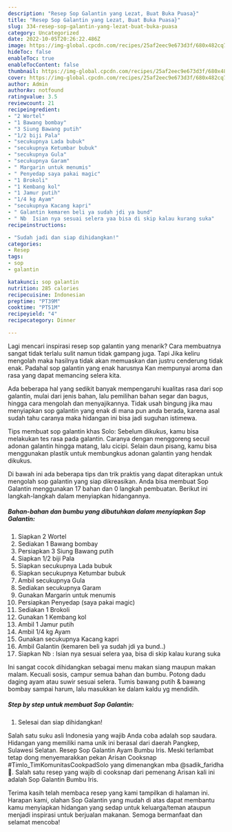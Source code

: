 ```yaml
---
description: "Resep Sop Galantin yang Lezat, Buat Buka Puasa}"
title: "Resep Sop Galantin yang Lezat, Buat Buka Puasa}"
slug: 334-resep-sop-galantin-yang-lezat-buat-buka-puasa
category: Uncategorized
date: 2022-10-05T20:26:22.486Z
image: https://img-global.cpcdn.com/recipes/25af2eec9e673d3f/680x482cq70/sop-galantin-foto-resep-utama.jpg
hideToc: false
enableToc: true
enableTocContent: false
thumbnail: https://img-global.cpcdn.com/recipes/25af2eec9e673d3f/680x482cq70/sop-galantin-foto-resep-utama.jpg
cover: https://img-global.cpcdn.com/recipes/25af2eec9e673d3f/680x482cq70/sop-galantin-foto-resep-utama.jpg
author: Admin
authorAv: notfound
ratingvalue: 3.5
reviewcount: 21
recipeingredient:
- "2 Wortel"
- "1 Bawang bombay"
- "3 Siung Bawang putih"
- "1/2 biji Pala"
- "secukupnya Lada bubuk"
- "secukupnya Ketumbar bubuk"
- "secukupnya Gula"
- "secukupnya Garam"
- " Margarin untuk menumis"
- " Penyedap saya pakai magic"
- "1 Brokoli"
- "1 Kembang kol"
- "1 Jamur putih"
- "1/4 kg Ayam"
- "secukupnya Kacang kapri"
- " Galantin kemaren beli ya sudah jdi ya bund"
- " Nb  Isian nya sesuai selera yaa bisa di skip kalau kurang suka"
recipeinstructions:

- "Sudah jadi dan siap dihidangkan!"
categories:
- Resep
tags:
- sop
- galantin

katakunci: sop galantin 
nutrition: 285 calories
recipecuisine: Indonesian
preptime: "PT39M"
cooktime: "PT51M"
recipeyield: "4"
recipecategory: Dinner

---
```



Lagi mencari inspirasi resep sop galantin yang menarik? Cara membuatnya sangat tidak terlalu sulit namun tidak gampang juga. Tapi Jika keliru mengolah maka hasilnya tidak akan memuaskan dan justru cenderung tidak enak. Padahal sop galantin yang enak harusnya Kan mempunyai aroma dan rasa yang dapat memancing selera kita.


Ada beberapa hal yang sedikit banyak mempengaruhi kualitas rasa dari sop galantin, mulai dari jenis bahan, lalu pemilihan bahan segar dan bagus, hingga cara mengolah dan menyajikannya. Tidak usah bingung jika mau menyiapkan sop galantin yang enak di mana pun anda berada, karena asal sudah tahu caranya maka hidangan ini bisa jadi suguhan istimewa.

Tips membuat sop galantin khas Solo: Sebelum dikukus, kamu bisa melakukan tes rasa pada galantin. Caranya dengan menggoreng secuil adonan galantin hingga matang, lalu cicipi. Selain daun pisang, kamu bisa menggunakan plastik untuk membungkus adonan galantin yang hendak dikukus.


Di bawah ini ada beberapa tips dan trik praktis yang dapat diterapkan untuk mengolah sop galantin yang siap dikreasikan. Anda bisa membuat Sop Galantin menggunakan 17 bahan dan 0 langkah pembuatan. Berikut ini langkah-langkah dalam menyiapkan hidangannya.

<!--inarticleads1-->

##### Bahan-bahan dan bumbu yang dibutuhkan dalam menyiapkan Sop Galantin:

1. Siapkan 2 Wortel
1. Sediakan 1 Bawang bombay
1. Persiapkan 3 Siung Bawang putih
1. Siapkan 1/2 biji Pala
1. Siapkan secukupnya Lada bubuk
1. Siapkan secukupnya Ketumbar bubuk
1. Ambil secukupnya Gula
1. Sediakan secukupnya Garam
1. Gunakan  Margarin untuk menumis
1. Persiapkan  Penyedap (saya pakai magic)
1. Sediakan 1 Brokoli
1. Gunakan 1 Kembang kol
1. Ambil 1 Jamur putih
1. Ambil 1/4 kg Ayam
1. Gunakan secukupnya Kacang kapri
1. Ambil  Galantin (kemaren beli ya sudah jdi ya bund..)
1. Siapkan  Nb : Isian nya sesuai selera yaa, bisa di skip kalau kurang suka


Ini sangat cocok dihidangkan sebagai menu makan siang maupun makan malam. Kecuali sosis, campur semua bahan dan bumbu. Potong dadu daging ayam atau suwir sesuai selera. Tumis bawang putih &amp; bawang bombay sampai harum, lalu masukkan ke dalam kaldu yg mendidih. 

<!--inarticleads2-->

##### Step by step untuk membuat Sop Galantin:


1. Selesai dan siap dihidangkan!

Salah satu suku asli Indonesia yang wajib Anda coba adalah sop saudara. Hidangan yang memiliki nama unik ini berasal dari daerah Pangkep, Sulawesi Selatan. Resep Sop Galantin Ayam Bumbu Iris. Meski terlambat tetap dong menyemarakkan pekan Arisan Cooksnap #Timlo_TimKomunitasCookpadSolo yang dimenangkan mba @sadik_faridha👏. Salah satu resep yang wajib di cooksnap dari pemenang Arisan kali ini adalah Sop Galantin Bumbu Iris. 

Terima kasih telah membaca resep yang kami tampilkan di halaman ini. Harapan kami, olahan Sop Galantin yang mudah di atas dapat membantu kamu menyiapkan hidangan yang sedap untuk keluarga/teman ataupun menjadi inspirasi untuk berjualan makanan. Semoga bermanfaat dan selamat mencoba!
